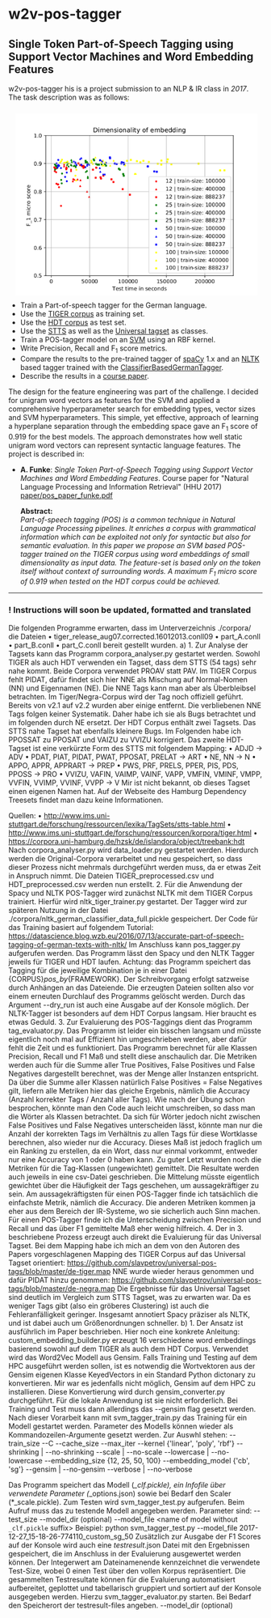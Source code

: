 # w2v-pos-tagger

## Single Token Part-of-Speech Tagging using Support Vector Machines and Word Embedding Features


w2v-pos-tagger his is a project submission to an NLP & IR class in *2017*. The task description
was as follows:

<img align="right" width="480" height="360" src="img/embedding_size_train_size__test_time__f1_micro.png" style="margin:10px" alt="embedding size comparison">

<p align=left>

 * Train a Part-of-speech tagger for the German language.
 * Use the [TIGER corpus](https://www.ims.uni-stuttgart.de/forschung/ressourcen/korpora/tiger/)
   as training set.
 * Use the [HDT corpus](https://corpora.uni-hamburg.de/hzsk/de/islandora/object/treebank:hdt)
   as test set.
 * Use the [STTS](http://www.sfs.uni-tuebingen.de/resources/stts-1999.pdf) as well as the
   [Universal tagset](https://universaldependencies.org/u/pos/) as classes.
 * Train a POS-tagger model on an
   [SVM](https://scikit-learn.org/stable/modules/generated/sklearn.svm.SVC.html)
   using an RBF kernel.
 * Write Precision, Recall and F<sub>1</sub> score metrics.
 * Compare the results to the pre-trained tagger of [spaCy](https://spacy.io/) 1.x and an
   [NLTK](https://www.nltk.org/) based tagger trained with the
   [ClassifierBasedGermanTagger](https://github.com/ptnplanet/NLTK-Contributions).
 * Describe the results in a [course paper](paper/pos_paper_funke.pdf).

The design for the feature engineering was part of the challenge. I decided for unigram word
vectors as features for the SVM and applied a comprehensive hyperparameter search for embedding
types, vector sizes and SVM hyperparameters. This simple, yet effective, approach of learning
a hyperplane separation through the embedding space gave an F<sub>1</sub> score of 0.919 for the
best models. The approach demonstrates how well static unigram word vectors can represent syntactic
language features. The project is described in:

* **A. Funke**: *Single Token Part-of-Speech Tagging using Support Vector Machines and
  Word Embedding Features*. Course paper for "Natural Language Processing and Information
  Retrieval" (HHU 2017)  
  [paper/pos_paper_funke.pdf](paper/pos_paper_funke.pdf)

  **Abstract:**  
  *Part-of-speech tagging (POS) is a common technique in Natural Language Processing pipelines.
  It enriches a corpus with grammatical information which can be exploited not only for syntactic
  but also for semantic evaluation. In this paper we propose an SVM based POS-tagger trained
  on the TIGER corpus using word embeddings of small dimensionality as input data. The feature-set
  is based only on the token itself without context of surrounding words. A maximum F<sub>1</sub>
  micro score of 0.919 when tested on the HDT corpus could be achieved.*

</P>

------

### ! Instructions will soon be updated, formatted and translated

Die folgenden Programme erwarten, dass im Unterverzeichnis ./corpora/ die Dateien
    • tiger_release_aug07.corrected.16012013.conll09
    • part_A.conll
    • part_B.conll
    • part_C.conll
bereit gestellt wurden.
a)
1.
Zur Analyse der Tagsets kann das Programm corpora_analyser.py gestartet werden. Sowohl
TIGER als auch HDT verwenden ein Tagset, dass dem STTS (54 tags) sehr nahe kommt. Beide Corpora verwendet PROAV statt PAV.  Im TIGER Corpus fehlt PIDAT, dafür findet sich hier NNE als Mischung auf Normal-Nomen (NN) und Eigennamen (NE). Die NNE Tags kann man aber als Überbleibsel betrachten. Im Tiger/Negra-Corpus wird der Tag noch offiziell geführt. Bereits von v2.1 auf v2.2 wurden aber einige entfernt. Die verbliebenen NNE Tags folgen keiner Systematik. Daher habe ich sie als Bugs betrachtet und im folgenden durch NE ersetzt.
Der HDT Corpus enthält zwei Tagsets. Das STTS nahe Tagset hat ebenfalls kleinere Bugs. Im Folgenden habe ich PPOSSAT zu PPOSAT und VAIZU zu VVIZU korrigiert. Das zweite HDT-Tagset ist eine verkürzte Form des STTS mit folgendem Mapping:
    • ADJD -> ADV
    • PDAT, PIAT, PIDAT, PWAT, PPOSAT, PRELAT -> ART
    • NE, NN -> N
    • APPO, APPR, APPRART -> PREP
    • PWS, PRF, PRELS, PPER, PIS, PDS, PPOSS -> PRO
    • VVIZU, VAFIN, VAIMP, VAINF, VAPP, VMFIN, VMINF, VMPP, VVFIN, VVIMP, VVINF, VVPP -> V
Mir ist nicht bekannt, ob dieses Tagset einen eigenen Namen hat. Auf der Webseite des Hamburg Dependency Treesets findet man dazu keine Informationen.

Quellen:
    • http://www.ims.uni-stuttgart.de/forschung/ressourcen/lexika/TagSets/stts-table.html
    • http://www.ims.uni-stuttgart.de/forschung/ressourcen/korpora/tiger.html
    • https://corpora.uni-hamburg.de/hzsk/de/islandora/object/treebank:hdt
Nach corpora_analyser.py wird data_loader.py gestartet werden. Hierdurch werden die Original-Corpora verarbeitet und neu gespeichert, so dass dieser Prozess nicht mehrmals durchgeführt werden muss, da er etwas Zeit in Anspruch nimmt. Die Dateien TIGER_preprocessed.csv und HDT_preprocessed.csv werden nun erstellt.
2.
Für die Anwendung der Spacy und NLTK POS-Tagger wird zunächst NLTK mit dem TIGER Corpus trainiert. Hierfür wird nltk_tiger_trainer.py gestartet. Der Tagger wird zur späteren Nutzung in der Datei ./corpora/nltk_german_classifier_data_full.pickle gespeichert. Der Code für das Training basiert auf folgendem Tutorial:
https://datascience.blog.wzb.eu/2016/07/13/accurate-part-of-speech-tagging-of-german-texts-with-nltk/
Im Anschluss kann pos_tagger.py aufgerufen werden. Das Programm lässt den Spacy und den NLTK Tagger jeweils für TIGER und HDT laufen. Achtung: das Programm speichert das Tagging für die jeweilige Kombination je in einer Datei {CORPUS}_pos_by_{FRAMEWORK}. Der Schreibvorgang erfolgt satzweise durch Anhängen an das Dateiende. Die erzeugten Dateien sollten also vor einem erneuten Durchlauf des Programms gelöscht werden. Durch das Argument --dry_run ist auch eine Ausgabe auf der Konsole möglich.
Der NLTK-Tagger ist besonders auf dem HDT Corpus langsam. Hier braucht es etwas Geduld.
3.
Zur Evaluierung des POS-Taggings dient das Programm tag_evaluator.py. Das Programm ist leider ein bisschen langsam und müsste eigentlich noch mal auf Effizient hin umgeschrieben werden, aber dafür fehlt die Zeit und es funktioniert.
Das Programm berechnet für alle Klassen Precision, Recall und F1 Maß und stellt diese anschaulich dar. Die Metriken werden auch für die Summe aller True Positives, False Positives und False Negatives dargestellt berechnet, was der Menge aller Instanzen entspricht. Da über die Summe aller Klassen natürlich False Positives = False Negatives gilt, liefern alle Metriken hier das gleiche Ergebnis, nämlich die Accuracy (Anzahl korrekter Tags / Anzahl aller Tags).
Wie nach der Übung schon besprochen, könnte man den Code auch leicht umschreiben, so dass man die Wörter als Klassen betrachtet. Da sich für Wörter jedoch nicht zwischen False Positives und False Negatives unterscheiden lässt, könnte man nur die Anzahl der korrekten Tags im Verhältnis zu allen Tags für diese Wortklasse berechnen, also wieder nur die Accuracy. Dieses Maß ist jedoch fraglich um ein Ranking zu erstellen, da ein Wort, dass nur einmal vorkommt, entweder nur eine Accuracy von 1 oder 0 haben kann.
Zu guter Letzt wurden noch die Metriken für die Tag-Klassen (ungewichtet) gemittelt. Die Resultate werden auch jeweils in eine csv-Datei geschrieben.
Die Mittelung müsste eigentlich gewichtet über die Häufigkeit der Tags geschehen, um aussagekräftiger zu sein. Am aussagekräftigsten für einen POS-Tagger finde ich tatsächlich die einfachste Metrik, nämlich die Accuracy. Die anderen Metriken kommen ja eher aus dem Bereich der IR-Systeme, wo sie sicherlich auch Sinn machen. Für einen POS-Tagger finde ich die Unterscheidung zwischen Precision und Recall und das über F1 gemittelte Maß eher wenig hilfreich.
4.
Der in 3. beschriebene Prozess erzeugt auch direkt die Evaluierung für das Universal Tagset. Bei dem Mapping habe ich mich an dem von den Autoren des Papers vorgeschlagenen Mapping des TIGER Corpus auf das Universal Tagset orientiert:
https://github.com/slavpetrov/universal-pos-tags/blob/master/de-tiger.map
NNE wurde wieder heraus genommen und dafür PIDAT hinzu genommen:
https://github.com/slavpetrov/universal-pos-tags/blob/master/de-negra.map
Die Ergebnisse für das Universal Tagset sind deutlich im Vergleich zum STTS Tagset, was zu erwarten war. Da es weniger Tags gibt (also ein gröberes Clustering) ist auch die Fehleranfälligkeit geringer. Insgesamt annotiert Spacy präziser als NLTK, und ist dabei auch um Größenordnungen schneller.
b)
1.
Der Ansatz ist ausführlich im Paper beschrieben. Hier noch eine konkrete Anleitung:
custom_embedding_builder.py erzeugt 16 verschiedene word embeddings basierend sowohl auf dem TIGER als auch dem HDT Corpus. Verwendet wird das Word2Vec Modell aus Gensim. Falls Training und Testing auf dem HPC ausgeführt werden sollen, ist es notwendig die Wortvektoren aus der Gensim eigenen Klasse KeyedVectors in ein Standard Python dictonary zu konvertieren. Mir war es jedenfalls nicht möglich, Gensim auf dem HPC zu installieren. Diese Konvertierung wird durch gensim_converter.py durchgeführt. Für die lokale Anwendung ist sie nicht erforderlich. Bei Training und Test muss dann allerdings das --gensim flag gesetzt werden.
Nach dieser Vorarbeit kann mit svm_tagger_train.py das Training für ein Modell gestartet werden. Parameter des Modells können wieder als Kommandozeilen-Argumente gesetzt werden. Zur Auswhl stehen:
--train_size <int>
--C <float>
--cache_size <int>
--max_iter <int>
--kernel {'linear', 'poly', 'rbf'}
--shrinking | --no-shrinking
--scale | --no-scale
--lowercase | --no-lowercase
--embedding_size {12, 25, 50, 100}
--embedding_model {'cb', 'sg'}
--gensim | --no-gensim
--verbose | --no-verbose

Das Programm speichert das Modell (*_clf.pickle), ein Infofile über verwendete Parameter (*_options.json) sowie bei Bedarf den Scaler (*_scale.pickle).
Zum Testen wird svm_tagger_test.py aufgerufen.  Beim Aufruf muss das zu testende Modell angegeben werden. Parameter sind:
--test_size <int>
--model_dir <path to directory of model> (optional)
--model_file <name of model without `_clf.pickle` suffix>
Beispiel:
python svm_tagger_test.py --model_file 2017-12-27_15-18-26-774110_custom_sg_50
Zusätzlich zur Ausgabe der F1 Scores auf der Konsole wird auch eine *_testresult_*.json Datei mit den Ergebnissen gespeichert, die im Anschluss in der Evaluierung ausgewertet werden können. Der Integerwert am Dateinamenende kennzeichnet die verwendete Test-Size, wobei 0 einen Test über den vollen Korpus repräsentiert.
Die gesammelten Testresultate können für die Evaluierung automatisiert aufbereitet, geplottet und tabellarisch gruppiert und sortiert auf der Konsole ausgegeben werden. Hierzu
svm_tagger_evaluator.py starten.  Bei Bedarf den Speicherort der testresult-files angeben.
--model_dir <path to directory of testresult files> (optional)
